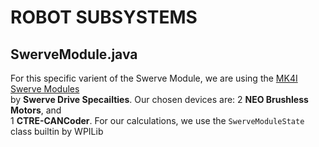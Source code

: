# ROBOT SUBSYSTEMS

## SwerveModule.java
For this specific varient of the Swerve Module, we are using the [MK4I Swerve Modules](https://www.swervedrivespecialties.com/products/mk4i-swerve-module)  
by **Swerve Drive Specailties**. Our chosen devices are: 2 **NEO Brushless Motors**, and  
1 **CTRE-CANCoder**. For our calculations, we use the `SwerveModuleState` class builtin by WPILib